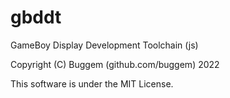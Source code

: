# gbddt
GameBoy Display Development Toolchain (js)


Copyright (C) Buggem (github.com/buggem) 2022


This software is under the MIT License.
